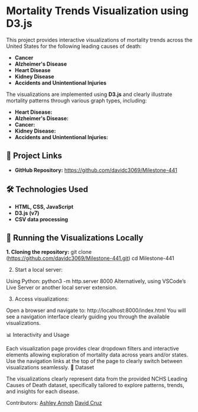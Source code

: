 # Mortality Trends Visualization using D3.js

This project provides interactive visualizations of mortality trends across the United States for the following leading causes of death:

- **Cancer**
- **Alzheimer's Disease**
- **Heart Disease**
- **Kidney Disease**
- **Accidents and Unintentional Injuries**

The visualizations are implemented using **D3.js** and clearly illustrate mortality patterns through various graph types, including:

- **Heart Disease:** 
- **Alzheimer's Disease:**
- **Cancer:** 
- **Kidney Disease:** 
- **Accidents and Unintentional Injuries:** 

## 📌 Project Links

- **GitHub Repository:** https://github.com/davidc3069/Milestone-441

## 🛠 Technologies Used

- **HTML, CSS, JavaScript**
- **D3.js (v7)**
- **CSV data processing**


## 🚀 Running the Visualizations Locally
  **1. Cloning the repository:**
git clone (https://github.com/davidc3069/Milestone-441.git)
cd Milestone-441


  2. Start a local server:

Using Python:
python3 -m http.server 8000
Alternatively, using VSCode’s Live Server or another local server extension.

  3. Access visualizations:

Open a browser and navigate to:
http://localhost:8000/index.html
You will see a navigation interface clearly guiding you through the available visualizations.

📊 Interactivity and Usage

Each visualization page provides clear dropdown filters and interactive elements allowing exploration of mortality data across years and/or states.
Use the navigation links at the top of the page to clearly switch between visualizations seamlessly.
🔗 Dataset

The visualizations clearly represent data from the provided NCHS Leading Causes of Death dataset, specifically tailored to explore patterns, trends, and insights for each disease.

Contributors:
[Ashley Annoh](ashleyjay45)
[David Cruz](davidc3069)
